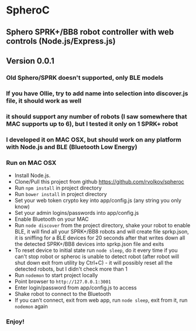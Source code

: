 # SpheroC
## Sphero SPRK+/BB8 robot controller with web controls (Node.js/Express.js)

## Version 0.0.1

### Old Sphero/SPRK doesn't supported, only BLE models
### If you have Ollie, try to add name into selection into discover.js file, it should work as well
### it should support any number of robots (I saw somewhere that MAC supports up to 6), but I tested it only on 1 SPRK+ robot
### I developed it on MAC OSX, but should work on any platform with Node.js and BLE (Bluetooth Low Energy)


### Run on MAC OSX
* Install Node.js.
* Clone/Pull this project from github https://github.com/rvolkov/spheroc
* Run `npm install` in project directory
* Run `bower install` in project directory
* Set your web token crypto key into app/config.js (any string you only know)
* Set your admin logins/passwords into app/config.js
* Enable Bluetooth on your MAC
* Run `node discover` from the project directory, shake your robot to enable BLE, it will find all your SPRK+/BB8 robots and will create file sprkp.json, it is sniffing for a BLE devices for 20 seconds after that writes down all the detected SPRK+/BB8 devices into sprkp.json file and exits
* To reset device to initial state run `node sleep`, do it every time if you can't stop robot or spheroc is unable to detect robot (after robot will shut down exit from utility by Ctrl+C) - it will possibly reset all the detected robots, but I didn't check more than 1
* Run `nodemon` to start project locally
* Point browser to `http://127.0.0.1:3001`
* Enter login/password from app/config.js to access
* Shake robot to connect to the Bluetooth
* If you can't connect, exit from web app, run `node sleep`, exit from it, run `nodemon` again

### Enjoy!
